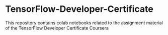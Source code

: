 # TensorFlow-Developer-Certificate
This repository contains colab notebooks related to the assignment material of the TensorFlow Developer Certificate Coursera

